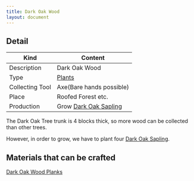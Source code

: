 ```yaml
---
title: Dark Oak Wood
layout: document
---
```

## Detail

|Kind|Content|
|---|---|
|Description|Dark Oak Wood|
|Type|[Plants](Plants)|
|Collecting Tool|Axe(Bare hands possible)|
|Place|Roofed Forest etc.|
|Production|Grow [Dark Oak Sapling](Dark_Oak_Sapling)|

The Dark Oak Tree trunk is 4 blocks thick, so more wood can be collected than other trees.

However, in order to grow, we have to plant four [Dark Oak Sapling](Dark_Oak_Sapling).


## Materials that can be crafted

[Dark Oak Wood Planks](Dark_Oak_Wood_Planks)

